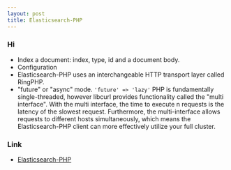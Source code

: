 ```yaml
---
layout: post
title: Elasticsearch-PHP
---
```


### Hi

- Index a document: index, type, id and a document body.
- Configuration
- Elasticsearch-PHP uses an interchangeable HTTP transport layer called RingPHP.
- "future" or "async" mode. `'future' => 'lazy'` PHP is fundamentally single-threaded, however libcurl provides functionality called the "multi interface".  With the multi interface, the time to execute n requests is the latency of the slowest request. Furthermore, the multi-interface allows requests to different hosts simultaneously, which means the Elasticsearch-PHP client can more effectively utilize your full cluster.





### Link
- [Elasticsearch-PHP](https://www.elastic.co/guide/en/elasticsearch/client/php-api/current/index.html)
